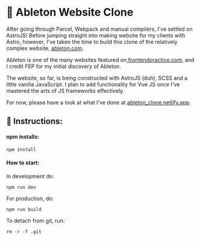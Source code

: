 # 🎸 Ableton Website Clone

After going through Parcel, Webpack and manual compilers, I've settled on AstroJS! Before jumping straight into making website for my clients with Astro, however, I've taken the time to build this clone of the relatively complex website, [ableton.com](https://www.ableton.com).

Ableton is one of the many websites featured on[ frontendpractice.com](https://frontendpractice.com), and I credit FEP for my initial discovery of Ableton.

The website, so far, is being constructed with AstroJS (duh), SCSS and a little vanilla JavaScript. I plan to add functionality for Vue JS once I've mastered the arts of JS frameworks effectively.

For now, please have a look at what I've done at [ableton_clone.netlify.app](https://ableton_clone.netlify.app).

## 📑 Instructions:

#### **npm installs:**

```
npm install
```

#### How to start:

In development do:

```
npm run dev
```

For production, do:

```
npm run build
```

To detach from git, run:

```
rm -r -f .git
```
